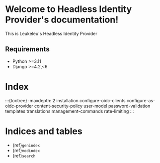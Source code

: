 # Welcome to Headless Identity Provider's documentation!

This is Leukeleu's Headless Identity Provider

## Requirements
* Python >=3.11
* Django >=4.2,<6

# Index
:::{toctree}
:maxdepth: 2
installation
configure-oidc-clients
configure-as-oidc-provider
content-security-policy
user-model
password-validation
templates
translations
management-commands
rate-limiting
:::

# Indices and tables

- {ref}`genindex`
- {ref}`modindex`
- {ref}`search`
